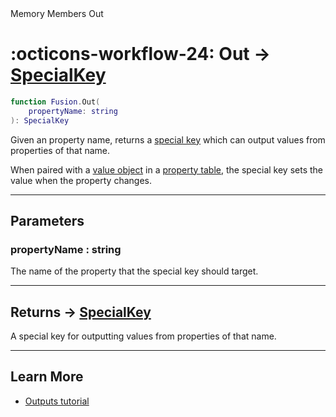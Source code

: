 <nav class="fusiondoc-api-breadcrumbs">
	<span>Memory</span>
	<span>Members</span>
	<span>Out</span>
</nav>

<h1 class="fusiondoc-api-header" markdown>
	<span class="fusiondoc-api-icon" markdown>:octicons-workflow-24:</span>
	<span class="fusiondoc-api-name">Out</span>
	<span class="fusiondoc-api-type">
		-> <a href="../../types/specialkey">SpecialKey</a>
	</span>
</h1>

```Lua
function Fusion.Out(
	propertyName: string
): SpecialKey
```

Given an property name, returns a [special key](../../types/specialkey) which 
can output values from properties of that name.

When paired with a [value object](../../../state/types/value) in a
[property table](../../types/propertytable), the special key sets the value when
the property changes.

-----

## Parameters

<h3 markdown>
	propertyName
	<span class="fusiondoc-api-type">
		: string
	</span>
</h3>

The name of the property that the special key should target.

-----

<h2 markdown>
	Returns
	<span class="fusiondoc-api-type">
		-> <a href="../../types/specialkey">SpecialKey</a>
	</span>
</h2>

A special key for outputting values from properties of that name.

-----

## Learn More

- [Outputs tutorial](../../../../tutorials/roblox/outputs)